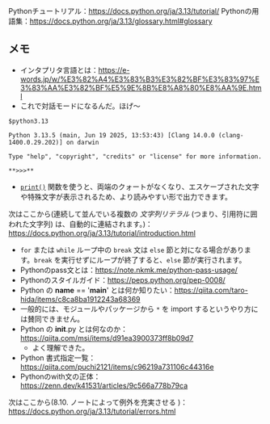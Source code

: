 Pythonチュートリアル：https://docs.python.org/ja/3.13/tutorial/
Pythonの用語集：https://docs.python.org/ja/3.13/glossary.html#glossary

## メモ
- インタプリタ言語とは：https://e-words.jp/w/%E3%82%A4%E3%83%B3%E3%82%BF%E3%83%97%E3%83%AA%E3%82%BF%E5%9E%8B%E8%A8%80%E8%AA%9E.html
- これで対話モードになるんだ。ほげ〜
```
$python3.13

Python 3.13.5 (main, Jun 19 2025, 13:53:43) [Clang 14.0.0 (clang-1400.0.29.202)] on darwin

Type "help", "copyright", "credits" or "license" for more information.

**>>>**
```
- [`print()`](https://docs.python.org/ja/3.13/library/functions.html#print "print") 関数を使うと、両端のクォートがなくなり、エスケープされた文字や特殊文字が表示されるため、より読みやすい形で出力できます。

次はここから(連続して並んでいる複数の _文字列リテラル_ (つまり、引用符に囲われた文字列) は、自動的に連結されます。)：https://docs.python.org/ja/3.13/tutorial/introduction.html

- `for` または `while` ループ中の `break` 文は `else` 節と対になる場合があります。`break` を実行せずにループが終了すると、`else` 節が実行されます。
- Pythonのpass文とは：https://note.nkmk.me/python-pass-usage/
- Pythonのスタイルガイド：https://peps.python.org/pep-0008/
- Python の __name__ == '__main__' とは何か知りたい：https://qiita.com/taro-hida/items/c8ca8ba1912243a68369
- 一般的には、モジュールやパッケージから `*` を import するというやり方には賛同できません。
- Python の __init__.py とは何なのか：https://qiita.com/msi/items/d91ea3900373ff8b09d7
	- よく理解できた。
- Python 書式指定一覧：https://qiita.com/puchi2121/items/c96219a731106c44316e
- Pythonのwith文の正体：https://zenn.dev/k41531/articles/9c566a778b79ca

次はここから(8.10. ノートによって例外を充実させる )：https://docs.python.org/ja/3.13/tutorial/errors.html
